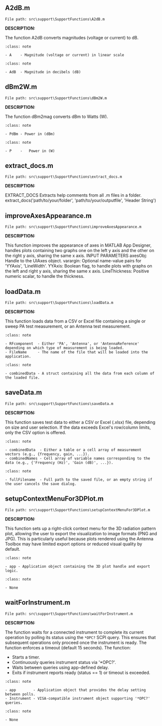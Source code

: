 ## A2dB.m
`File path: src\support\SupportFunctions\A2dB.m`

**DESCRIPTION:**

The function A2dB converts magnitudes (voltage or current) to dB.

```{admonition} Input
:class: note

- A    - Magnitude (voltage or current) in linear scale
```

```{admonition} Output
:class: note

- AdB  - Magnitude in decibels (dB)
```

## dBm2W.m
`File path: src\support\SupportFunctions\dBm2W.m`

**DESCRIPTION:**

The function dBm2mag converts dBm to Watts (W).

```{admonition} Input
:class: note

- PdBm - Power in (dBm)
```

```{admonition} Output
:class: note

- P    -   Power in (W)
```

## extract_docs.m
`File path: src\support\SupportFunctions\extract_docs.m`

**DESCRIPTION:**

EXTRACT_DOCS Extracts help comments from all .m files in a folder. extract_docs('path/to/your/folder', 'path/to/your/outputfile', 'Header String')

## improveAxesAppearance.m
`File path: src\support\SupportFunctions\improveAxesAppearance.m`

**DESCRIPTION:**

This function improves the appearance of axes in MATLAB App Designer, handles plots containing two graphs one on the left y axis and the other on the right y axis, sharing the same x axis. INPUT PARAMETERS axesObj:       Handle to the UIAxes object. varargin:      Optional name-value pairs for 'YYAxis', 'LineWidth'. YYAxis:        Boolean flag, to handle plots with graphs on the left and right y axis, sharing the same x axis. LineThickness: Positive numeric scalar, to handle the thickness.

## loadData.m
`File path: src\support\SupportFunctions\loadData.m`

**DESCRIPTION:**

This function loads data from a CSV or Excel file containing a single or sweep PA test measurement, or an Antenna test measurement.

```{admonition} Input
:class: note

- RFcomponent  - Either 'PA', 'Antenna', or 'AntennaReference' depending on which type of measurement is being loaded.
- FileName     - The name of the file that will be loaded into the application.
```

```{admonition} Output
:class: note

- combinedData - A struct containing all the data from each column of the loaded file.
```

## saveData.m
`File path: src\support\SupportFunctions\saveData.m`

**DESCRIPTION:**

This function saves test data to either a CSV or Excel (.xlsx) file, depending on size and user selection. If the data exceeds Excel's row/column limits, only the CSV option is offered.

```{admonition} Input
:class: note

- combinedData  - Either a table or a cell array of measurement vectors (e.g., {frequency, gain, ...}).
- combinedNames - Cell array of variable names corresponding to the data (e.g., {'Frequency (Hz)', 'Gain (dB)', ...}).
```

```{admonition} Output
:class: note

- fullFilename  - Full path to the saved file, or an empty string if the user cancels the save dialog.
```

## setupContextMenuFor3DPlot.m
`File path: src\support\SupportFunctions\setupContextMenuFor3DPlot.m`

**DESCRIPTION:**

This function sets up a right-click context menu for the 3D radiation pattern plot, allowing the user to export the visualization to image formats (PNG and JPG). This is particularly useful because plots rendered using the Antenna Toolbox may have limited export options or reduced visual quality by default.

```{admonition} Input
:class: note

- app - Application object containing the 3D plot handle and export logic.
```

```{admonition} Output
:class: note

- None
```

## waitForInstrument.m
`File path: src\support\SupportFunctions\waitForInstrument.m`

**DESCRIPTION:**

The function waits for a connected instrument to complete its current operation by polling its status using the `*OPC?` SCPI query. This ensures that subsequent operations only proceed once the instrument is ready. The function enforces a timeout (default 15 seconds). The function:

- Starts a timer.
- Continuously queries instrument status via '*OPC?'.
- Waits between queries using app-defined delay.
- Exits if instrument reports ready (status == 1) or timeout is exceeded.

```{admonition} Input
:class: note

- app        - Application object that provides the delay setting between polls.
- Instrument - VISA-compatible instrument object supporting '*OPC?' queries.
```

```{admonition} Output
:class: note

- None
```

